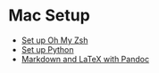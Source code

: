 # Mac Setup

- [Set up Oh My Zsh](shell)
- [Set up Python](python)
- [Markdown and LaTeX with Pandoc](pandoc)
